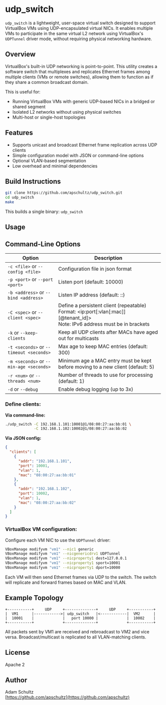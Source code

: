 # udp\_switch

`udp_switch` is a lightweight, user-space virtual switch designed to support VirtualBox VMs using UDP-encapsulated virtual NICs. It enables multiple VMs to participate in the same virtual L2 network using VirtualBox's `UDPTunnel` driver mode, without requiring physical networking hardware.

## Overview

VirtualBox's built-in UDP networking is point-to-point. This utility creates a software switch that multiplexes and replicates Ethernet frames among multiple clients (VMs or remote switches), allowing them to function as if they share a common broadcast domain.

This is useful for:

- Running VirtualBox VMs with generic UDP-based NICs in a bridged or shared segment
- Isolated L2 networks without using physical switches
- Multi-host or single-host topologies

## Features

- Supports unicast and broadcast Ethernet frame replication across UDP clients
- Simple configuration model with JSON or command-line options
- Optional VLAN-based segmentation
- Low overhead and minimal dependencies

## Build Instructions

```bash
git clone https://github.com/apschultz/udp_switch.git
cd udp_switch
make
```

This builds a single binary: `udp_switch`

## Usage

## Command-Line Options

| Option | Description |
| -------| ----------- |
| `-c <file>` or `--config <file>` | Configuration file in json format |
| `-p <port>` or `--port <port>` | Listen port (default: 10000) |
| `-b <address>` or `--bind <address>` | Listen IP address (default: ::) |
| `-C <spec>` or `--client <spec>` | Define a persistent client (repeatable)<br>Format: \<ip:port[:vlan[:mac]][@tenant_id]\><br>Note: IPv6 address must be in brackets |
| `-k` or `--keep-clients` |Keep all UDP clients after MACs have aged out for multicasts |
| `-t <seconds>` or `--timeout <seconds>` | Max age to keep MAC entries (default: 300) |
| `-m <seconds>` or `--min-age <seconds>` | Minimum age a MAC entry must be kept before moving to a new client (default: 5) |
| `-r <num>` or `--threads <num>` | Number of threads to use for processing (default: 1) |
| `-d` or `--debug` | Enable debug logging (up to 3x) |

### Define clients:

**Via command-line:**

```bash
./udp_switch -C 192.168.1.101:10001@1/08:00:27:aa:bb:01 \
             -C 192.168.1.102:10002@1/08:00:27:aa:bb:02
```

**Via JSON config:**

```json
{
  "clients": [
    {
      "addr": "192.168.1.101",
      "port": 10001,
      "vlan": 1,
      "mac": "08:00:27:aa:bb:01"
    },
    {
      "addr": "192.168.1.102",
      "port": 10002,
      "vlan": 1,
      "mac": "08:00:27:aa:bb:02"
    }
  ]
}
```

### VirtualBox VM configuration:

Configure each VM NIC to use the `UDPTunnel` driver:

```bash
VBoxManage modifyvm "vm1" --nic1 generic
VBoxManage modifyvm "vm1" --nicgenericdrv1 UDPTunnel
VBoxManage modifyvm "vm1" --nicproperty1 dest=127.0.0.1
VBoxManage modifyvm "vm1" --nicproperty1 sport=10001
VBoxManage modifyvm "vm1" --nicproperty1 dport=10000
```

Each VM will then send Ethernet frames via UDP to the switch. The switch will replicate and forward frames based on MAC and VLAN.

## Example Topology

```
+-----------+     UDP     +--------------+     UDP     +-----------+
|  VM1      |------------>| udp_switch   |<------------|  VM2      |
|  10001    |             |   port 10000 |             |  10002    |
+-----------+             +--------------+             +-----------+
```

All packets sent by VM1 are received and rebroadcast to VM2 and vice versa. Broadcast/multicast is replicated to all VLAN-matching clients.

## License

Apache 2

## Author

Adam Schultz\
[https://github.com/apschultz](https://github.com/apschultz)
